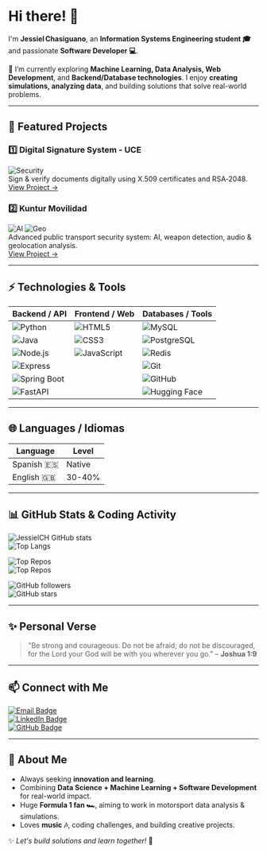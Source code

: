# Hi there! 👋

I'm **Jessiel Chasiguano**, an **Information Systems Engineering student 🎓** and passionate **Software Developer 💻**.  

🌱 I’m currently exploring **Machine Learning, Data Analysis, Web Development**, and **Backend/Database technologies**. I enjoy **creating simulations, analyzing data**, and building solutions that solve real-world problems.

---

## 🚀 Featured Projects

### 1️⃣ Digital Signature System - UCE
![Security](https://img.shields.io/badge/Security-RSA2048-red)  
Sign & verify documents digitally using X.509 certificates and RSA‑2048.  
[View Project →](https://github.com/JessielCH/firma_digitaL_uce)

### 2️⃣ Kuntur Movilidad
![AI](https://img.shields.io/badge/AI-FF6F61) ![Geo](https://img.shields.io/badge/Geo-4CAF50)  
Advanced public transport security system: AI, weapon detection, audio & geolocation analysis.  
[View Project →](https://github.com/JessielCH/Kuntur_Movilidad)

---

## ⚡ Technologies & Tools

| Backend / API | Frontend / Web | Databases / Tools |
|---------------|----------------|-----------------|
| ![Python](https://img.shields.io/badge/Python-FFD43B?logo=python&logoColor=blue) | ![HTML5](https://img.shields.io/badge/HTML5-E34F26?logo=html5&logoColor=white) | ![MySQL](https://img.shields.io/badge/MySQL-4479A1?logo=mysql&logoColor=white) |
| ![Java](https://img.shields.io/badge/Java-007396?logo=java&logoColor=white) | ![CSS3](https://img.shields.io/badge/CSS3-1572B6?logo=css3&logoColor=white) | ![PostgreSQL](https://img.shields.io/badge/PostgreSQL-336791?logo=postgresql&logoColor=white) |
| ![Node.js](https://img.shields.io/badge/Node.js-339933?logo=node.js&logoColor=white) | ![JavaScript](https://img.shields.io/badge/JavaScript-F7DF1E?logo=javascript&logoColor=black) | ![Redis](https://img.shields.io/badge/Redis-DC382D?logo=redis&logoColor=white) |
| ![Express](https://img.shields.io/badge/Express-000000?logo=express&logoColor=white) |  | ![Git](https://img.shields.io/badge/Git-F05032?logo=git&logoColor=white) |
| ![Spring Boot](https://img.shields.io/badge/SpringBoot-6DB33F?logo=spring&logoColor=white) |  | ![GitHub](https://img.shields.io/badge/GitHub-181717?logo=github&logoColor=white) |
| ![FastAPI](https://img.shields.io/badge/FastAPI-009688?logo=fastapi&logoColor=white) |  | ![Hugging Face](https://img.shields.io/badge/HuggingFace-F99000?logo=huggingface&logoColor=white) |

---

## 🌐 Languages / Idiomas

| Language | Level |
|----------|-------|
| Spanish 🇪🇸 | Native |
| English 🇬🇧 | 30-40% |

---

## 📊 GitHub Stats & Coding Activity

![JessielCH GitHub stats](https://github-readme-stats.vercel.app/api?username=JessielCH&show_icons=true&theme=radical)  
![Top Langs](https://github-readme-stats.vercel.app/api/top-langs/?username=JessielCH&layout=compact&theme=radical)  

![Top Repos](https://github-readme-stats.vercel.app/api/pin/?username=JessielCH&repo=Kuntur_Movilidad&theme=radical)  
![Top Repos](https://github-readme-stats.vercel.app/api/pin/?username=JessielCH&repo=firma_digitaL_uce&theme=radical)  

![GitHub followers](https://img.shields.io/github/followers/JessielCH?label=Follow&style=social)  
![GitHub stars](https://img.shields.io/github/stars/JessielCH?style=social)  

---

## ✨ Personal Verse

> "Be strong and courageous. Do not be afraid; do not be discouraged, for the Lord your God will be with you wherever you go." – **Joshua 1:9**

---

## 📫 Connect with Me

[![Email Badge](https://img.shields.io/badge/Email-jessieljosue@gmail.com-c14438?style=flat-square&logo=gmail&logoColor=white)](mailto:jessieljosue@gmail.com)  
[![LinkedIn Badge](https://img.shields.io/badge/LinkedIn-Jessiel%20Josue-blue?style=flat-square&logo=linkedin&logoColor=white)](https://www.linkedin.com/in/jessiel-josue-chasiguano-santin/)  
[![GitHub Badge](https://img.shields.io/badge/GitHub-JessielCH-black?style=flat-square&logo=github&logoColor=white)](https://github.com/JessielCH)  

---

## 🌟 About Me

- Always seeking **innovation and learning**.  
- Combining **Data Science + Machine Learning + Software Development** for real-world impact.  
- Huge **Formula 1 fan 🏎️**, aiming to work in motorsport data analysis & simulations.  
- Loves **music 🎶**, coding challenges, and building creative projects.  

✨ *Let's build solutions and learn together!* 🚀
